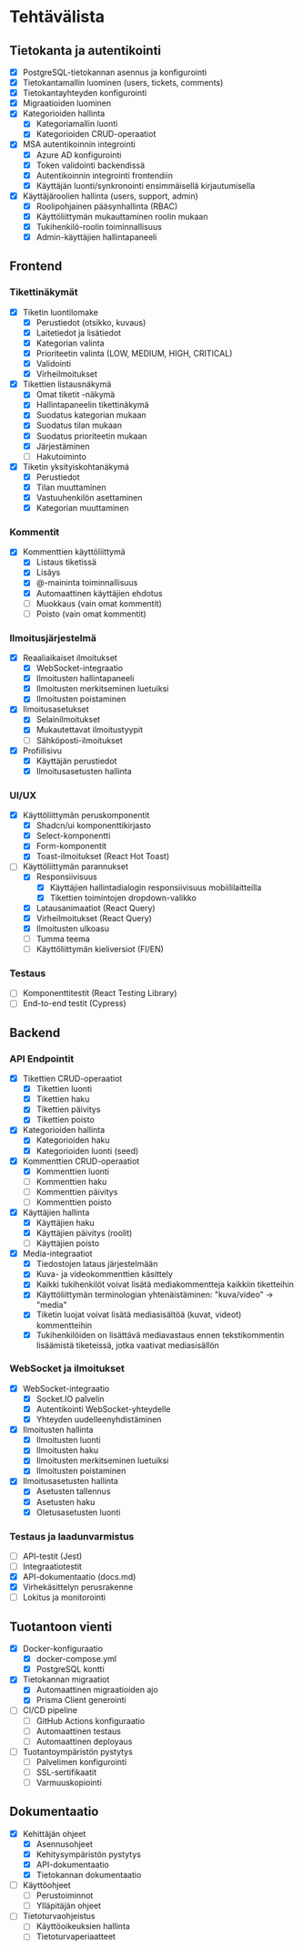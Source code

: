 # Tehtävälista

## Tietokanta ja autentikointi
- [x] PostgreSQL-tietokannan asennus ja konfigurointi
- [x] Tietokantamallin luominen (users, tickets, comments)
- [x] Tietokantayhteyden konfigurointi
- [x] Migraatioiden luominen
- [x] Kategorioiden hallinta
  - [x] Kategoriamallin luonti
  - [x] Kategorioiden CRUD-operaatiot
- [x] MSA autentikoinnin integrointi
  - [x] Azure AD konfigurointi
  - [x] Token validointi backendissä
  - [x] Autentikoinnin integrointi frontendiin
  - [x] Käyttäjän luonti/synkronointi ensimmäisellä kirjautumisella
- [x] Käyttäjäroolien hallinta (users, support, admin)
  - [x] Roolipohjainen pääsynhallinta (RBAC)
  - [x] Käyttöliittymän mukauttaminen roolin mukaan
  - [x] Tukihenkilö-roolin toiminnallisuus
  - [x] Admin-käyttäjien hallintapaneeli

## Frontend
### Tikettinäkymät
- [x] Tiketin luontilomake
  - [x] Perustiedot (otsikko, kuvaus)
  - [x] Laitetiedot ja lisätiedot
  - [x] Kategorian valinta
  - [x] Prioriteetin valinta (LOW, MEDIUM, HIGH, CRITICAL)
  - [x] Validointi
  - [x] Virheilmoitukset
- [x] Tikettien listausnäkymä
  - [x] Omat tiketit -näkymä
  - [x] Hallintapaneelin tikettinäkymä
  - [x] Suodatus kategorian mukaan
  - [x] Suodatus tilan mukaan
  - [x] Suodatus prioriteetin mukaan
  - [x] Järjestäminen
  - [ ] Hakutoiminto
- [x] Tiketin yksityiskohtanäkymä
  - [x] Perustiedot
  - [x] Tilan muuttaminen
  - [x] Vastuuhenkilön asettaminen
  - [x] Kategorian muuttaminen

### Kommentit
- [x] Kommenttien käyttöliittymä
  - [x] Listaus tiketissä
  - [x] Lisäys
  - [x] @-maininta toiminnallisuus
  - [x] Automaattinen käyttäjien ehdotus
  - [ ] Muokkaus (vain omat kommentit)
  - [ ] Poisto (vain omat kommentit)

### Ilmoitusjärjestelmä
- [x] Reaaliaikaiset ilmoitukset
  - [x] WebSocket-integraatio
  - [x] Ilmoitusten hallintapaneeli
  - [x] Ilmoitusten merkitseminen luetuiksi
  - [x] Ilmoitusten poistaminen
- [x] Ilmoitusasetukset
  - [x] Selainilmoitukset
  - [x] Mukautettavat ilmoitustyypit
  - [ ] Sähköposti-ilmoitukset
- [x] Profiilisivu
  - [x] Käyttäjän perustiedot
  - [x] Ilmoitusasetusten hallinta

### UI/UX
- [x] Käyttöliittymän peruskomponentit
  - [x] Shadcn/ui komponenttikirjasto
  - [x] Select-komponentti
  - [x] Form-komponentit
  - [x] Toast-ilmoitukset (React Hot Toast)
- [ ] Käyttöliittymän parannukset
  - [x] Responsiivisuus
    - [x] Käyttäjien hallintadialogin responsiivisuus mobiililaitteilla
    - [x] Tikettien toimintojen dropdown-valikko
  - [x] Latausanimaatiot (React Query)
  - [x] Virheilmoitukset (React Query)
  - [x] Ilmoitusten ulkoasu
  - [ ] Tumma teema
  - [ ] Käyttöliittymän kieliversiot (FI/EN)

### Testaus
- [ ] Komponenttitestit (React Testing Library)
- [ ] End-to-end testit (Cypress)

## Backend
### API Endpointit
- [x] Tikettien CRUD-operaatiot
  - [x] Tikettien luonti
  - [x] Tikettien haku
  - [x] Tikettien päivitys
  - [x] Tikettien poisto
- [x] Kategorioiden hallinta
  - [x] Kategorioiden haku
  - [x] Kategorioiden luonti (seed)
- [x] Kommenttien CRUD-operaatiot
  - [x] Kommenttien luonti
  - [ ] Kommenttien haku
  - [ ] Kommenttien päivitys
  - [ ] Kommenttien poisto
- [x] Käyttäjien hallinta
  - [x] Käyttäjien haku
  - [x] Käyttäjien päivitys (roolit)
  - [ ] Käyttäjien poisto
- [x] Media-integraatiot
  - [x] Tiedostojen lataus järjestelmään
  - [x] Kuva- ja videokommenttien käsittely
  - [x] Kaikki tukihenkilöt voivat lisätä mediakommentteja kaikkiin tiketteihin
  - [x] Käyttöliittymän terminologian yhtenäistäminen: "kuva/video" -> "media"
  - [x] Tiketin luojat voivat lisätä mediasisältöä (kuvat, videot) kommentteihin
  - [x] Tukihenkilöiden on lisättävä mediavastaus ennen tekstikommentin lisäämistä tiketeissä, jotka vaativat mediasisällön

### WebSocket ja ilmoitukset
- [x] WebSocket-integraatio
  - [x] Socket.IO palvelin
  - [x] Autentikointi WebSocket-yhteydelle
  - [x] Yhteyden uudelleenyhdistäminen
- [x] Ilmoitusten hallinta
  - [x] Ilmoitusten luonti
  - [x] Ilmoitusten haku
  - [x] Ilmoitusten merkitseminen luetuiksi
  - [x] Ilmoitusten poistaminen
- [x] Ilmoitusasetusten hallinta
  - [x] Asetusten tallennus
  - [x] Asetusten haku
  - [x] Oletusasetusten luonti

### Testaus ja laadunvarmistus
- [ ] API-testit (Jest)
- [ ] Integraatiotestit
- [x] API-dokumentaatio (docs.md)
- [x] Virhekäsittelyn perusrakenne
- [ ] Lokitus ja monitorointi

## Tuotantoon vienti
- [x] Docker-konfiguraatio
  - [x] docker-compose.yml
  - [x] PostgreSQL kontti
- [x] Tietokannan migraatiot
  - [x] Automaattinen migraatioiden ajo
  - [x] Prisma Client generointi
- [ ] CI/CD pipeline
  - [ ] GitHub Actions konfiguraatio
  - [ ] Automaattinen testaus
  - [ ] Automaattinen deployaus
- [ ] Tuotantoympäristön pystytys
  - [ ] Palvelimen konfigurointi
  - [ ] SSL-sertifikaatit
  - [ ] Varmuuskopiointi

## Dokumentaatio
- [x] Kehittäjän ohjeet
  - [x] Asennusohjeet
  - [x] Kehitysympäristön pystytys
  - [x] API-dokumentaatio
  - [x] Tietokannan dokumentaatio
- [ ] Käyttöohjeet
  - [ ] Perustoiminnot
  - [ ] Ylläpitäjän ohjeet
- [ ] Tietoturvaohjeistus
  - [ ] Käyttöoikeuksien hallinta
  - [ ] Tietoturvaperiaatteet